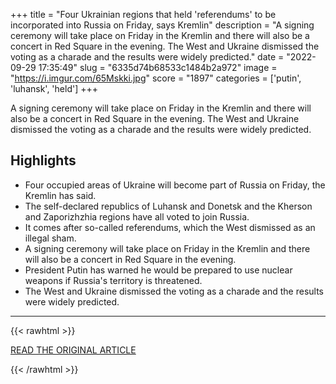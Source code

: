 +++
title = "Four Ukrainian regions that held 'referendums' to be incorporated into Russia on Friday, says Kremlin"
description = "A signing ceremony will take place on Friday in the Kremlin and there will also be a concert in Red Square in the evening. The West and Ukraine dismissed the voting as a charade and the results were widely predicted."
date = "2022-09-29 17:35:49"
slug = "6335d74b68533c1484b2a972"
image = "https://i.imgur.com/65Mskki.jpg"
score = "1897"
categories = ['putin', 'luhansk', 'held']
+++

A signing ceremony will take place on Friday in the Kremlin and there will also be a concert in Red Square in the evening. The West and Ukraine dismissed the voting as a charade and the results were widely predicted.

## Highlights

- Four occupied areas of Ukraine will become part of Russia on Friday, the Kremlin has said.
- The self-declared republics of Luhansk and Donetsk and the Kherson and Zaporizhzhia regions have all voted to join Russia.
- It comes after so-called referendums, which the West dismissed as an illegal sham.
- A signing ceremony will take place on Friday in the Kremlin and there will also be a concert in Red Square in the evening.
- President Putin has warned he would be prepared to use nuclear weapons if Russia's territory is threatened.
- The West and Ukraine dismissed the voting as a charade and the results were widely predicted.

---

{{< rawhtml >}}
  <p class="article-category">
    <a target="_blank" href="https://news.sky.com/story/four-ukrainian-regions-that-held-referendums-to-be-incorporated-into-russia-on-friday-says-kremlin-12707432">READ THE ORIGINAL ARTICLE</a>
  </p>
{{< /rawhtml >}}
